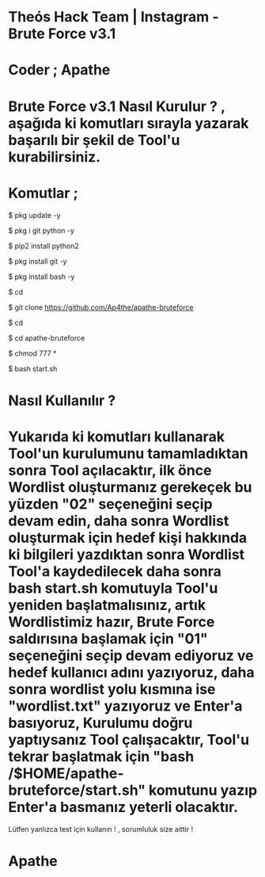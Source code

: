 # Theós Hack Team | Instagram - Brute Force v3.1
# Coder ; Apathe
# Brute Force v3.1 Nasıl Kurulur ? , aşağıda ki komutları sırayla yazarak başarılı bir şekil de Tool'u kurabilirsiniz.
# Komutlar ;

$ pkg update -y

$ pkg i git python -y

$ pip2 install python2

$ pkg install git -y

$ pkg install bash -y

$ cd

$ git clone https://github.com/Ap4the/apathe-bruteforce

$ cd

$ cd apathe-bruteforce

$ chmod 777 *

$ bash start.sh

# Nasıl Kullanılır ?

# Yukarıda ki komutları kullanarak Tool'un kurulumunu tamamladıktan sonra Tool açılacaktır, ilk önce Wordlist oluşturmanız gerekeçek bu yüzden "02" seçeneğini seçip devam edin, daha sonra Wordlist oluşturmak için hedef kişi hakkında ki bilgileri yazdıktan sonra Wordlist Tool'a kaydedilecek daha sonra bash start.sh komutuyla Tool'u yeniden başlatmalısınız, artık Wordlistimiz hazır, Brute Force saldırısına başlamak için "01" seçeneğini seçip devam ediyoruz ve hedef kullanıcı adını yazıyoruz, daha sonra wordlist yolu kısmına ise "wordlist.txt" yazıyoruz ve Enter'a basıyoruz, Kurulumu doğru yaptıysanız Tool çalışacaktır, Tool'u tekrar başlatmak için "bash /$HOME/apathe-bruteforce/start.sh" komutunu yazıp Enter'a basmanız yeterli olacaktır.
Lütfen yanlızca test için kullanın ! , sorumluluk size aittir !

# Apathe
